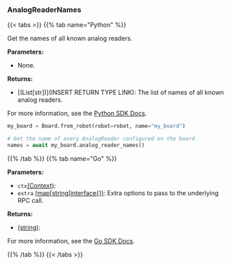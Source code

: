 ### AnalogReaderNames

{{< tabs >}}
{{% tab name="Python" %}}

Get the names of all known analog readers.

**Parameters:**

- None.

**Returns:**

- [(List[str])](INSERT RETURN TYPE LINK): The list of names of all known analog readers.

For more information, see the [Python SDK Docs](https://python.viam.dev/autoapi/viam/components/board/client/index.html#viam.components.board.client.BoardClient.analog_reader_names).

``` python {class="line-numbers linkable-line-numbers"}
my_board = Board.from_robot(robot=robot, name="my_board")

# Get the name of every AnalogReader configured on the board.
names = await my_board.analog_reader_names()
```

{{% /tab %}}
{{% tab name="Go" %}}

**Parameters:**

- `ctx`[(Context)](https://pkg.go.dev/context#Context):
- `extra` [(map[string]interface\{\})](https://go.dev/blog/maps): Extra options to pass to the underlying RPC call.

**Returns:**

- [(string)](https://pkg.go.dev/builtin#string):

For more information, see the [Go SDK Docs](https://pkg.go.dev/go.viam.com/rdk/components/board#Board).

{{% /tab %}}
{{< /tabs >}}
